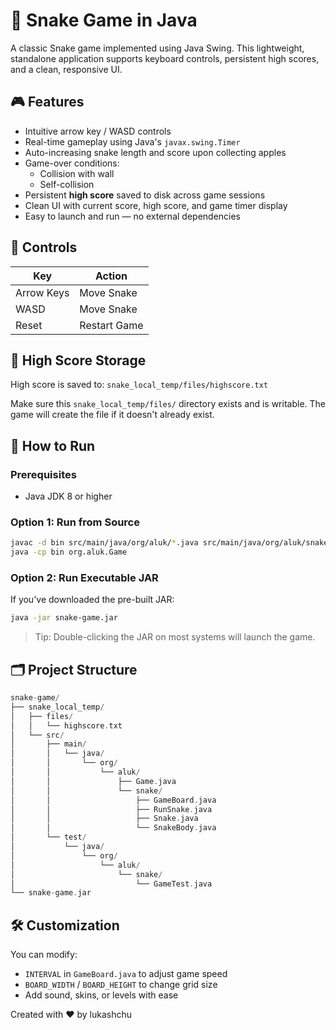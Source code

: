 # 🐍 Snake Game in Java

A classic Snake game implemented using Java Swing. This lightweight, standalone application supports keyboard controls, persistent high scores, and a clean, responsive UI. 

## 🎮 Features

- Intuitive arrow key / WASD controls
- Real-time gameplay using Java's `javax.swing.Timer`
- Auto-increasing snake length and score upon collecting apples
- Game-over conditions:
  - Collision with wall
  - Self-collision
- Persistent **high score** saved to disk across game sessions
- Clean UI with current score, high score, and game timer display
- Easy to launch and run — no external dependencies

## 🧠 Controls

| Key        | Action        |
|------------|---------------|
| Arrow Keys | Move Snake    |
| WASD       | Move Snake    |
| Reset      | Restart Game  |

## 💾 High Score Storage

High score is saved to: `snake_local_temp/files/highscore.txt`

Make sure this `snake_local_temp/files/` directory exists and is writable. The game will create the file if it doesn't already exist.

## 🚀 How to Run

### Prerequisites
- Java JDK 8 or higher

### Option 1: Run from Source
```bash
javac -d bin src/main/java/org/aluk/*.java src/main/java/org/aluk/snake/*.java
java -cp bin org.aluk.Game
```

### Option 2: Run Executable JAR
If you've downloaded the pre-built JAR:
```bash
java -jar snake-game.jar
```
> Tip: Double-clicking the JAR on most systems will launch the game.

## 🗂 Project Structure
```cpp
snake-game/
├── snake_local_temp/
│   ├── files/
│   │   └── highscore.txt
│   └── src/
│       ├── main/
│       │   └── java/
│       │       └── org/
│       │           └── aluk/
│       │               ├── Game.java
│       │               └── snake/
│       │                   ├── GameBoard.java
│       │                   ├── RunSnake.java
│       │                   ├── Snake.java
│       │                   └── SnakeBody.java
│       └── test/
│           └── java/
│               └── org/
│                   └── aluk/
│                       └── snake/
│                           └── GameTest.java
└── snake-game.jar
```

## 🛠 Customization
You can modify:
 - `INTERVAL` in `GameBoard.java` to adjust game speed
 - `BOARD_WIDTH` / `BOARD_HEIGHT` to change grid size
 - Add sound, skins, or levels with ease

Created with ❤️ by lukashchu
